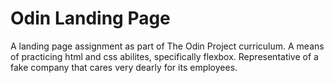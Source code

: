 # Odin Landing Page

A landing page assignment as part of The Odin Project curriculum. A means of practicing html and css abilites, specifically flexbox. Representative of a fake company that cares very dearly for its employees.
